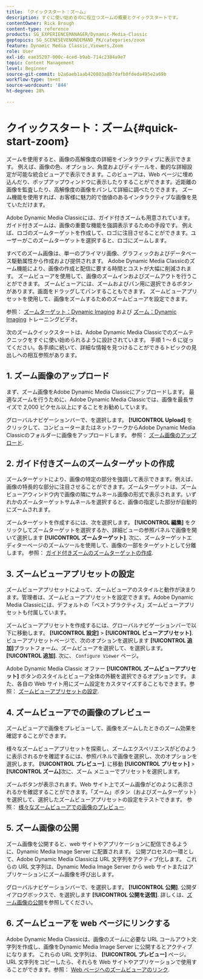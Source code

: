 ```yaml
---
title: 「クイックスタート：ズーム」
description: すぐに使い始めるのに役立つズームの概要とクイックスタートです。
contentOwner: Rick Brough
content-type: reference
products: SG_EXPERIENCEMANAGER/Dynamic-Media-Classic
geptopics: SG_SCENESEVENONDEMAND_PK/categories/zoom
feature: Dynamic Media Classic,Viewers,Zoom
role: User
exl-id: eae35207-000c-4ced-b9ab-714c2384a9e7
topic: Content Management
level: Beginner
source-git-commit: b2a6aeb1aab420803a8b7dafb0fdeda495e2a69b
workflow-type: tm+mt
source-wordcount: '844'
ht-degree: 28%

---
```


# クイックスタート：ズーム{#quick-start-zoom}

ズームを使用すると、画像の高解像度の詳細をインタラクティブに表示できます。 例えば、画像の色、オプション、角度およびディテールを、動的な詳細設定が可能な統合ビューアで表示できます。このビューアは、Web ページに埋め込んだり、ポップアップウィンドウに表示したりすることができます。近距離の画像を監査したり、高解像度の画像をパンして詳細に調べたりできます。 ズーム機能を使用すれば、お客様に魅力的で価値のあるインタラクティブな画像を見ていただけます。

Adobe Dynamic Media Classicには、ガイド付きズームも用意されています。ガイド付きズームは、画像の重要な機能を強調表示するための手段です。 例えば、ロゴのズームターゲットを作成して、ロゴに注目させることができます。ユーザーがこのズームターゲットを選択すると、ロゴにズームします。

すべてのズーム画像は、単一のプライマリ画像、グラフィックおよびデータベース駆動属性から作成および提供されます。 Adobe Dynamic Media Classicのズーム機能により、画像の作成と配信に要する時間とコストが大幅に削減されます。 ズームビューアを使用して、画像のズームインおよびズームアウトを行うことができます。 ズームビューアには、ズームおよびパン用に選択できるボタンがあります。画面をドラッグしてパンすることもできます。 ズームビューアプリセットを使用して、画像をズームするためのズームビューアを設定できます。

参照： [ズームターゲット：Dynamic Imaging](https://s7d5.scene7.com/s7viewers/html5/VideoViewer.html?videoserverurl=https://s7d5.scene7.com/is/content/&amp;emailurl=https://s7d5.scene7.com/s7/emailFriend&amp;serverUrl=https://s7d5.scene7.com/is/image/&amp;config=Scene7SharedAssets/Universal_HTML5_Video&amp;contenturl=https://s7d5.scene7.com/skins/&amp;asset=S7tutorials/559_Zoom%20Target%20Tool_converted%20renamed_Dynamic%20Imaging-AVS) および [ズーム：Dynamic Imaging](https://s7d5.scene7.com/s7viewers/html5/VideoViewer.html?videoserverurl=https://s7d5.scene7.com/is/content/&amp;emailurl=https://s7d5.scene7.com/s7/emailFriend&amp;serverUrl=https://s7d5.scene7.com/is/image/&amp;config=Scene7SharedAssets/Universal_HTML5_Video&amp;contenturl=https://s7d5.scene7.com/skins/&amp;asset=S7tutorials/560_Zoom_converted%20renamed_Dynamic%20Imaging-AVS) トレーニングビデオ。

次のズームクイックスタートは、Adobe Dynamic Media Classicでのズームテクニックをすぐに使い始められるように設計されています。 手順 1 ～ 6 に従ってください。各手順に続いて、詳細な情報を見つけることができるトピックの見出しへの相互参照があります。

## 1. ズーム画像のアップロード

まず、ズーム画像をAdobe Dynamic Media Classicにアップロードします。 最適なズームを行うために、Adobe Dynamic Media Classicでは、画像を最長サイズで 2,000 ピクセル以上にすることをお勧めしています。

グローバルナビゲーションバーで、を選択します。 **[!UICONTROL Upload]** をクリックして、コンピューターまたはネットワークからAdobe Dynamic Media Classicのフォルダーに画像をアップロードします。 参照： [ズーム画像のアップロード](uploading-zoom-images.md#uploading_zoom_images).

## 2. ガイド付きズームのズームターゲットの作成

ズームターゲットにより、画像の特定の部分を強調して表示できます。例えば、画像の特長的な部分に注目させることができます。ズームターゲットは、ズームビューアウィンドウ内で画像の隣にサムネール画像の形式で表示されます。いずれかのズームターゲットサムネールを選択すると、画像の指定した部分が自動的にズームされます。

ズームターゲットを作成するには、次を選択します。 **[!UICONTROL 編集]** をクリックしてズームターゲットを選択するか、詳細ビューの参照パネルで画像を開いて選択します **[!UICONTROL ズームターゲット]**. 次に、ズームターゲットエディターページのズームツールを使用して、画像の一部をターゲットとして分離します。 参照： [ガイド付きズームのズームターゲットの作成](creating-zoom-targets-guided-zoom.md#creating_zoom_targets_for_guided_zoom).

## 3. ズームビューアプリセットの設定

ズームビューアプリセットによって、ズームビューアのスタイルと動作が決まります。管理者は、ズームビューアプリセットを設定できます。Adobe Dynamic Media Classicには、デフォルトの「ベストプラクティス」ズームビューアプリセットも付属しています。

ズームビューアプリセットを作成するには、グローバルナビゲーションバーで以下に移動します。 **[!UICONTROL 設定]** > **[!UICONTROL ビューアプリセット]**. ビューアプリセットページで、次のオプションを選択します **[!UICONTROL 追加]**&#x200B;プラットフォーム、ズームビューアを選択して、を選択します。 **[!UICONTROL 追加]**. 次に、 `Configure Viewer` ページ。

Adobe Dynamic Media Classic オファー **[!UICONTROL ズームビューアプリセット]** ボタンのスタイルとビューア全体の外観を選択できるオプションです。 また、各自の Web サイト用にズーム設定をカスタマイズすることもできます。参照： [ズームビューアプリセットの設定](setting-zoom-viewer-presets.md#setting_up_zoom_viewer_presets).

## 4. ズームビューアでの画像のプレビュー

ズームビューアで画像をプレビューして、画像をズームしたときのズーム効果を確認することができます。

様々なズームビューアプリセットを探索し、ズームエクスペリエンスがどのように表示されるかを確認するには、参照パネルで画像を選択し、次のオプションを選択します。 **[!UICONTROL プレビュー]**. に移動 **[!UICONTROL プリセット]** > **[!UICONTROL ズーム]**&#x200B;次に、ズーム メニューでプリセットを選択します。

ズームボタンが表示されます。Web サイト上でズーム画像がどのように表示されるかを確認することができます。「ズーム」ボタン（およびズームターゲット）を選択して、選択したズームビューアプリセットの設定をテストできます。 参照： [様々なズームビューアでの画像のプレビュー](previewing-image-assets-different-zoom.md#previewing_image_assets_with_different_zoom_viewers).

## 5. ズーム画像の公開

ズーム画像を公開すると、web サイトやアプリケーションに配信できるように、Dynamic Media Image Server に配置されます。 公開プロセスの一環として、Adobe Dynamic Media Classicは URL 文字列をアクティブ化します。 これらの URL 文字列は、Dynamic Media Image Server から web サイトまたはアプリケーションにズーム画像を呼び出します。

グローバルナビゲーションバーで、を選択します。 **[!UICONTROL 公開]**. 公開ダイアログボックスで、を選択します **[!UICONTROL 公開を送信]**. 詳しくは、[ズーム画像の公開](publishing-zoom-images.md#publishing_zoom_images)を参照してください。

## 6. ズームビューアを web ページにリンクする

Adobe Dynamic Media Classicは、画像のズームに必要な URL コールアウト文字列を作成し、画像をDynamic Media Image Server に公開するとアクティブになります。 これらの URL 文字列は、 **[!UICONTROL プレビュー]** ページ。 URL 文字列をコピーしたら、それらを Web サイトやアプリケーションで使用することができます。参照： [Web ページへのズームビューアのリンク](linking-zoom-viewers-web-pages.md#linking_zoom_viewers_to_your_web_pages).
